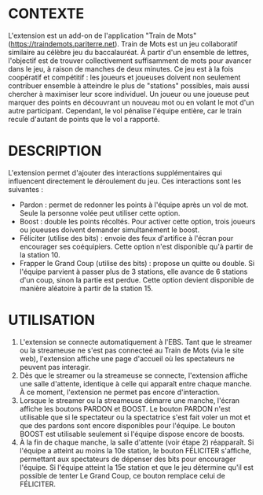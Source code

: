 # CONTEXTE
L'extension est un add-on de l'application "Train de Mots" (https://traindemots.pariterre.net). Train de Mots est un jeu collaboratif similaire au célèbre jeu du baccalauréat. À partir d'un ensemble de lettres, l'objectif est de trouver collectivement suffisamment de mots pour avancer dans le jeu, à raison de manches de deux minutes. Ce jeu est à la fois coopératif et compétitif : les joueurs et joueuses doivent non seulement contribuer ensemble à atteindre le plus de "stations" possibles, mais aussi chercher à maximiser leur score individuel. Un joueur ou une joueuse peut marquer des points en découvrant un nouveau mot ou en volant le mot d'un autre participant. Cependant, le vol pénalise l'équipe entière, car le train recule d'autant de points que le vol a rapporté.


# DESCRIPTION
L'extension permet d'ajouter des interactions supplémentaires qui influencent directement le déroulement du jeu. Ces interactions sont les suivantes :

- Pardon : permet de redonner les points à l'équipe après un vol de mot. Seule la personne volée peut utiliser cette option.
- Boost : double les points récoltés. Pour activer cette option, trois joueurs ou joueuses doivent demander simultanément le boost.
- Féliciter (utilise des bits) : envoie des feux d'artifice à l'écran pour encourager ses coéquipiers. Cette option n'est disponible qu'à partir de la station 10.
- Frapper le Grand Coup (utilise des bits) : propose un quitte ou double. Si l'équipe parvient à passer plus de 3 stations, elle avance de 6 stations d'un coup, sinon la partie est perdue. Cette option devient disponible de manière aléatoire à partir de la station 15.


# UTILISATION

1. L'extension se connecte automatiquement à l'EBS. Tant que le streamer ou la streameuse ne s'est pas connecteé au Train de Mots (via le site web), l'extension affiche une page d'accueil où les spectateurs ne peuvent pas interagir.
2. Dès que le streamer ou la streameuse se connecte, l'extension affiche une salle d'attente, identique à celle qui apparaît entre chaque manche. À ce moment, l'extension ne permet pas encore d'interaction.
3. Lorsque le streamer ou la streameuse démarre une manche, l'écran affiche les boutons PARDON et BOOST. Le bouton PARDON n'est utilisable que si le spectateur ou la spectatrice s'est fait voler un mot et que des pardons sont encore disponibles pour l'équipe. Le bouton BOOST est utilisable seulement si l'équipe dispose encore de boosts.
4. À la fin de chaque manche, la salle d'attente (voir étape 2) réapparaît. Si l'équipe a atteint au moins la 10e station, le bouton FÉLICITER s'affiche, permettant aux spectateurs de dépenser des bits pour encourager l'équipe. Si l'équipe atteint la 15e station et que le jeu détermine qu'il est possible de tenter Le Grand Coup, ce bouton remplace celui de FÉLICITER.